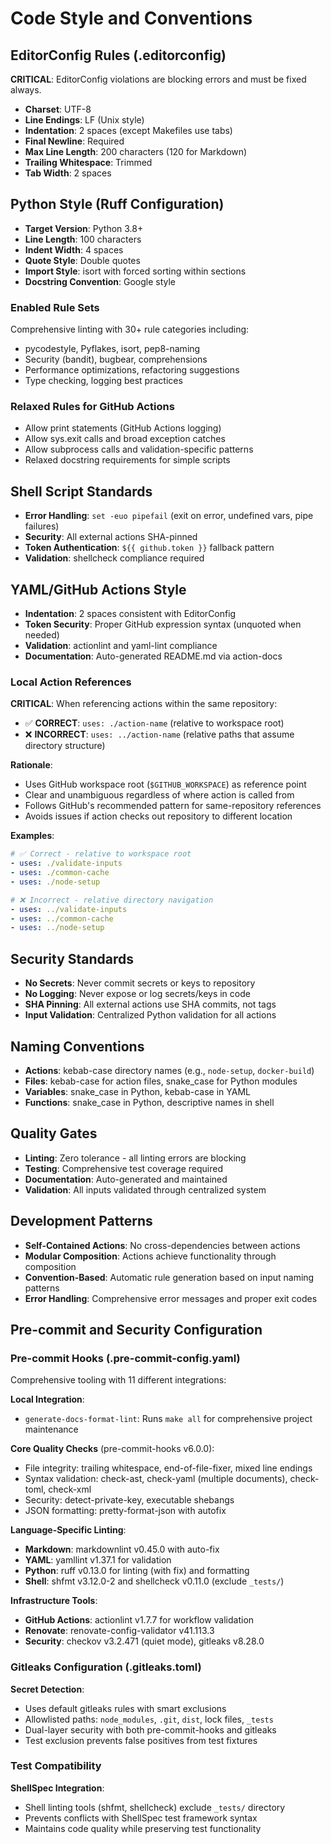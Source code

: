# Code Style and Conventions

## EditorConfig Rules (.editorconfig)

**CRITICAL**: EditorConfig violations are blocking errors and must be fixed always.

- **Charset**: UTF-8
- **Line Endings**: LF (Unix style)
- **Indentation**: 2 spaces (except Makefiles use tabs)
- **Final Newline**: Required
- **Max Line Length**: 200 characters (120 for Markdown)
- **Trailing Whitespace**: Trimmed
- **Tab Width**: 2 spaces

## Python Style (Ruff Configuration)

- **Target Version**: Python 3.8+
- **Line Length**: 100 characters
- **Indent Width**: 4 spaces
- **Quote Style**: Double quotes
- **Import Style**: isort with forced sorting within sections
- **Docstring Convention**: Google style

### Enabled Rule Sets

Comprehensive linting with 30+ rule categories including:

- pycodestyle, Pyflakes, isort, pep8-naming
- Security (bandit), bugbear, comprehensions
- Performance optimizations, refactoring suggestions
- Type checking, logging best practices

### Relaxed Rules for GitHub Actions

- Allow print statements (GitHub Actions logging)
- Allow sys.exit calls and broad exception catches
- Allow subprocess calls and validation-specific patterns
- Relaxed docstring requirements for simple scripts

## Shell Script Standards

- **Error Handling**: `set -euo pipefail` (exit on error, undefined vars, pipe failures)
- **Security**: All external actions SHA-pinned
- **Token Authentication**: `${{ github.token }}` fallback pattern
- **Validation**: shellcheck compliance required

## YAML/GitHub Actions Style

- **Indentation**: 2 spaces consistent with EditorConfig
- **Token Security**: Proper GitHub expression syntax (unquoted when needed)
- **Validation**: actionlint and yaml-lint compliance
- **Documentation**: Auto-generated README.md via action-docs

### **Local Action References**

**CRITICAL**: When referencing actions within the same repository:

- ✅ **CORRECT**: `uses: ./action-name` (relative to workspace root)
- ❌ **INCORRECT**: `uses: ../action-name` (relative paths that assume directory structure)

**Rationale**:

- Uses GitHub workspace root (`$GITHUB_WORKSPACE`) as reference point
- Clear and unambiguous regardless of where action is called from
- Follows GitHub's recommended pattern for same-repository references
- Avoids issues if action checks out repository to different location

**Examples**:

```yaml
# ✅ Correct - relative to workspace root
- uses: ./validate-inputs
- uses: ./common-cache
- uses: ./node-setup

# ❌ Incorrect - relative directory navigation
- uses: ../validate-inputs
- uses: ../common-cache
- uses: ../node-setup
```

## Security Standards

- **No Secrets**: Never commit secrets or keys to repository
- **No Logging**: Never expose or log secrets/keys in code
- **SHA Pinning**: All external actions use SHA commits, not tags
- **Input Validation**: Centralized Python validation for all actions

## Naming Conventions

- **Actions**: kebab-case directory names (e.g., `node-setup`, `docker-build`)
- **Files**: kebab-case for action files, snake_case for Python modules
- **Variables**: snake_case in Python, kebab-case in YAML
- **Functions**: snake_case in Python, descriptive names in shell

## Quality Gates

- **Linting**: Zero tolerance - all linting errors are blocking
- **Testing**: Comprehensive test coverage required
- **Documentation**: Auto-generated and maintained
- **Validation**: All inputs validated through centralized system

## Development Patterns

- **Self-Contained Actions**: No cross-dependencies between actions
- **Modular Composition**: Actions achieve functionality through composition
- **Convention-Based**: Automatic rule generation based on input naming patterns
- **Error Handling**: Comprehensive error messages and proper exit codes

## Pre-commit and Security Configuration

### Pre-commit Hooks (.pre-commit-config.yaml)

Comprehensive tooling with 11 different integrations:

**Local Integration**:

- `generate-docs-format-lint`: Runs `make all` for comprehensive project maintenance

**Core Quality Checks** (pre-commit-hooks v6.0.0):

- File integrity: trailing whitespace, end-of-file-fixer, mixed line endings
- Syntax validation: check-ast, check-yaml (multiple documents), check-toml, check-xml
- Security: detect-private-key, executable shebangs
- JSON formatting: pretty-format-json with autofix

**Language-Specific Linting**:

- **Markdown**: markdownlint v0.45.0 with auto-fix
- **YAML**: yamllint v1.37.1 for validation
- **Python**: ruff v0.13.0 for linting (with fix) and formatting
- **Shell**: shfmt v3.12.0-2 and shellcheck v0.11.0 (exclude `_tests/`)

**Infrastructure Tools**:

- **GitHub Actions**: actionlint v1.7.7 for workflow validation
- **Renovate**: renovate-config-validator v41.113.3
- **Security**: checkov v3.2.471 (quiet mode), gitleaks v8.28.0

### Gitleaks Configuration (.gitleaks.toml)

**Secret Detection**:

- Uses default gitleaks rules with smart exclusions
- Allowlisted paths: `node_modules`, `.git`, `dist`, lock files, `_tests`
- Dual-layer security with both pre-commit-hooks and gitleaks
- Test exclusion prevents false positives from test fixtures

### Test Compatibility

**ShellSpec Integration**:

- Shell linting tools (shfmt, shellcheck) exclude `_tests/` directory
- Prevents conflicts with ShellSpec test framework syntax
- Maintains code quality while preserving test functionality
